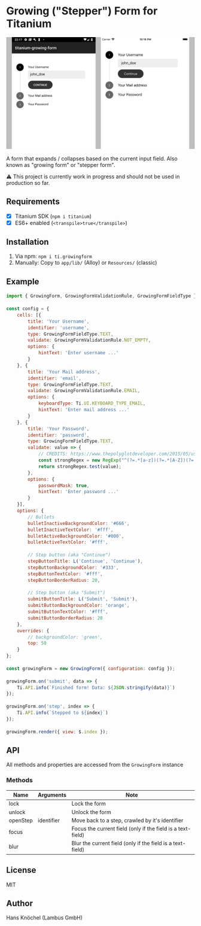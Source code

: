 # Growing ("Stepper") Form for Titanium

<img src="./screenshots/screenshot.png" width="900" alt="Example" />

A form that expands / collapses based on the current input field. Also known as "growing form" or "stepper form".

⚠️ This project is currently work in progress and should not be used in production so far.

## Requirements

- [x] Titanium SDK (`npm i titanium`)
- [x] ES6+ enabled (`<transpile>true</transpile>`)

## Installation

1. Via npm: `npm i ti.growingform`
2. Manually: Copy to `app/lib/` (Alloy) or `Resources/` (classic)

## Example

```js
import { GrowingForm, GrowingFormValidationRule, GrowingFormFieldType } from 'ti.growingform';

const config = {
	cells: [{
		title: 'Your Username',
		identifier: 'username',
		type: GrowingFormFieldType.TEXT,
		validate: GrowingFormValidationRule.NOT_EMPTY,
		options: {
			hintText: 'Enter username ...'
		}
	}, {
		title: 'Your Mail address',
		identifier: 'email',
		type: GrowingFormFieldType.TEXT,
		validate: GrowingFormValidationRule.EMAIL,
		options: {
			keyboardType: Ti.UI.KEYBOARD_TYPE_EMAIL,
			hintText: 'Enter mail address ...'
		}
	}, {
		title: 'Your Password',
		identifier: 'password',
		type: GrowingFormFieldType.TEXT,
		validate: value => {
			// CREDITS: https://www.thepolyglotdeveloper.com/2015/05/use-regex-to-test-password-strength-in-javascript/
			const strongRegex = new RegExp("^(?=.*[a-z])(?=.*[A-Z])(?=.*[0-9])(?=.*[!@#\$%\^&\*])(?=.{8,})");
			return strongRegex.test(value);
		},
		options: {
			passwordMask: true,
			hintText: 'Enter password ...'
		}
	}],
	options: {
		// Bullets
		bulletInactiveBackgroundColor: '#666',
		bulletInactiveTextColor: '#fff',
		bulletActiveBackgroundColor: '#000',
		bulletActiveTextColor: '#fff',

		// Step button (aka "Continue")
		stepButtonTitle: L('Continue', 'Continue'),
		stepButtonBackgroundColor: '#333',
		stepButtonTextColor: '#fff',
		stepButtonBorderRadius: 20,

		// Step button (aka "Submit")
		submitButtonTitle: L('Submit', 'Submit'),
		submitButtonBackgroundColor: 'orange',
		submitButtonTextColor: '#fff',
		submitButtonBorderRadius: 20
	},
	overrides: {
		// backgroundColor: 'green',
		top: 50
	} 
};

const growingForm = new GrowingForm({ configuration: config });

growingForm.on('submit', data => {
	Ti.API.info(`Finished form! Data: ${JSON.stringify(data)}`)
});

growingForm.on('step', index => {
	Ti.API.info(`Stepped to ${index}`)
});

growingForm.render({ view: $.index });
```

## API

All methods and properties are accessed from the `GrowingForm` instance

### Methods

|   Name   | Arguments  |   Note   |
|----------|------------|----------|
| lock     |            | Lock the form |
| unlock   |            | Unlock the form |
| openStep | identifier | Move back to a step, crawled by it's identifier |
| focus    |            | Focus the current field (only if the field is a text-field) |
| blur     |            | Blur the current field (only if the field is a text-field) |

## License

MIT

## Author

Hans Knöchel (Lambus GmbH)
